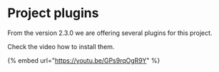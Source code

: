 # Project plugins

From the version 2.3.0 we are offering several plugins for this project.

Check the video how to install them.

{% embed url="https://youtu.be/GPs9rqOgR9Y" %}

